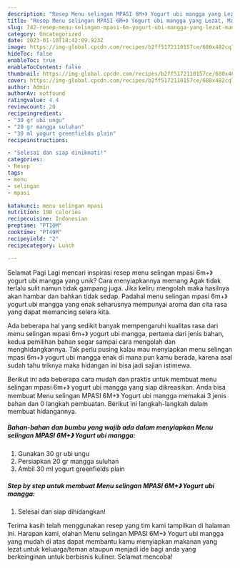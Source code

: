 ```yaml
---
description: "Resep Menu selingan MPASI 6M+》 Yogurt ubi mangga yang Lezat, Mantap"
title: "Resep Menu selingan MPASI 6M+》 Yogurt ubi mangga yang Lezat, Mantap"
slug: 742-resep-menu-selingan-mpasi-6m-yogurt-ubi-mangga-yang-lezat-mantap
category: Uncategorized
date: 2023-01-10T18:42:09.923Z
image: https://img-global.cpcdn.com/recipes/b2ff5172110157ce/680x482cq70/menu-selingan-mpasi-6m-yogurt-ubi-mangga-foto-resep-utama.jpg
hideToc: false
enableToc: true
enableTocContent: false
thumbnail: https://img-global.cpcdn.com/recipes/b2ff5172110157ce/680x482cq70/menu-selingan-mpasi-6m-yogurt-ubi-mangga-foto-resep-utama.jpg
cover: https://img-global.cpcdn.com/recipes/b2ff5172110157ce/680x482cq70/menu-selingan-mpasi-6m-yogurt-ubi-mangga-foto-resep-utama.jpg
author: Admin
authorAv: notfound
ratingvalue: 4.4
reviewcount: 20
recipeingredient:
- "30 gr ubi ungu"
- "20 gr mangga suluhan"
- "30 ml yogurt greenfields plain"
recipeinstructions:

- "Selesai dan siap dinikmati!"
categories:
- Resep
tags:
- menu
- selingan
- mpasi

katakunci: menu selingan mpasi 
nutrition: 198 calories
recipecuisine: Indonesian
preptime: "PT10M"
cooktime: "PT49M"
recipeyield: "2"
recipecategory: Lunch

---
```



Selamat Pagi Lagi mencari inspirasi resep menu selingan mpasi 6m+》 yogurt ubi mangga yang unik? Cara menyiapkannya memang Agak tidak terlalu sulit namun tidak gampang juga. Jika keliru mengolah maka hasilnya akan hambar dan bahkan tidak sedap. Padahal menu selingan mpasi 6m+》 yogurt ubi mangga yang enak seharusnya mempunyai aroma dan cita rasa yang dapat memancing selera kita.




Ada beberapa hal yang sedikit banyak mempengaruhi kualitas rasa dari menu selingan mpasi 6m+》 yogurt ubi mangga, pertama dari jenis bahan, kedua pemilihan bahan segar sampai cara mengolah dan menghidangkannya. Tak perlu pusing kalau mau menyiapkan menu selingan mpasi 6m+》 yogurt ubi mangga enak di mana pun kamu berada, karena asal sudah tahu triknya maka hidangan ini bisa jadi sajian istimewa.


Berikut ini ada beberapa cara mudah dan praktis untuk membuat menu selingan mpasi 6m+》 yogurt ubi mangga yang siap dikreasikan. Anda bisa membuat Menu selingan MPASI 6M+》 Yogurt ubi mangga memakai 3 jenis bahan dan 0 langkah pembuatan. Berikut ini langkah-langkah dalam membuat hidangannya.

<!--inarticleads1-->

##### Bahan-bahan dan bumbu yang wajib ada dalam menyiapkan Menu selingan MPASI 6M+》 Yogurt ubi mangga:

1. Gunakan 30 gr ubi ungu
1. Persiapkan 20 gr mangga suluhan
1. Ambil 30 ml yogurt greenfields plain




<!--inarticleads2-->

##### Step by step untuk membuat Menu selingan MPASI 6M+》 Yogurt ubi mangga:


1. Selesai dan siap dihidangkan!



Terima kasih telah menggunakan resep yang tim kami tampilkan di halaman ini. Harapan kami, olahan Menu selingan MPASI 6M+》 Yogurt ubi mangga yang mudah di atas dapat membantu kamu menyiapkan makanan yang lezat untuk keluarga/teman ataupun menjadi ide bagi anda yang berkeinginan untuk berbisnis kuliner. Selamat mencoba!
